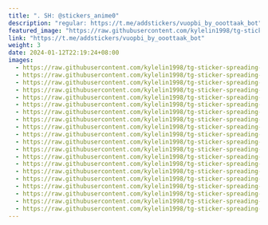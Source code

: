 ```yaml
---
title: ". SH: @stickers_anime0"
description: "regular: https://t.me/addstickers/vuopbi_by_ooottaak_bot"
featured_image: "https://raw.githubusercontent.com/kylelin1998/tg-sticker-spreading-worldwide-images/main/img/b1fa8f9c-714a-42a0-9488-3de150fbd35a.jpg"
link: "https://t.me/addstickers/vuopbi_by_ooottaak_bot"
weight: 3
date: 2024-01-12T22:19:24+08:00
images:
  - https://raw.githubusercontent.com/kylelin1998/tg-sticker-spreading-worldwide-images/main/img/b1fa8f9c-714a-42a0-9488-3de150fbd35a.jpg
  - https://raw.githubusercontent.com/kylelin1998/tg-sticker-spreading-worldwide-images/main/img/f3b595cc-8ae1-46bb-ad72-08e41244b79f.jpg
  - https://raw.githubusercontent.com/kylelin1998/tg-sticker-spreading-worldwide-images/main/img/db954fb9-4767-404a-85c6-b7736ef728ac.jpg
  - https://raw.githubusercontent.com/kylelin1998/tg-sticker-spreading-worldwide-images/main/img/9c83ce6d-c575-43b8-a9f8-7d599e97dd9b.jpg
  - https://raw.githubusercontent.com/kylelin1998/tg-sticker-spreading-worldwide-images/main/img/27ee5422-d3b3-42ef-8277-a8df52753bd8.jpg
  - https://raw.githubusercontent.com/kylelin1998/tg-sticker-spreading-worldwide-images/main/img/98ae1d34-60da-4077-af89-8e2298475d16.jpg
  - https://raw.githubusercontent.com/kylelin1998/tg-sticker-spreading-worldwide-images/main/img/2f277fcf-df97-40ac-b14a-f2701662de3a.jpg
  - https://raw.githubusercontent.com/kylelin1998/tg-sticker-spreading-worldwide-images/main/img/8f90986e-db36-424f-86ec-98b1648a59c0.jpg
  - https://raw.githubusercontent.com/kylelin1998/tg-sticker-spreading-worldwide-images/main/img/9fe520dd-4575-487f-b980-4b2a4b5bbee0.jpg
  - https://raw.githubusercontent.com/kylelin1998/tg-sticker-spreading-worldwide-images/main/img/3c82ef6f-55ea-475a-9897-fdca7de94ccd.jpg
  - https://raw.githubusercontent.com/kylelin1998/tg-sticker-spreading-worldwide-images/main/img/fe7c26f0-70c1-4975-b7e2-716ec47946fc.jpg
  - https://raw.githubusercontent.com/kylelin1998/tg-sticker-spreading-worldwide-images/main/img/a86449a4-d72b-43e7-aa7a-4f937d532754.jpg
  - https://raw.githubusercontent.com/kylelin1998/tg-sticker-spreading-worldwide-images/main/img/eb3f4246-a54a-44e1-9107-51c8d15a0bac.jpg
  - https://raw.githubusercontent.com/kylelin1998/tg-sticker-spreading-worldwide-images/main/img/e13dfa44-8cfb-4073-8943-708355f48249.jpg
  - https://raw.githubusercontent.com/kylelin1998/tg-sticker-spreading-worldwide-images/main/img/91150faf-9320-4266-9a1e-c6f1d06553b5.jpg
  - https://raw.githubusercontent.com/kylelin1998/tg-sticker-spreading-worldwide-images/main/img/8325dfbf-ad13-4884-9a70-d1ff6fdcc878.jpg
  - https://raw.githubusercontent.com/kylelin1998/tg-sticker-spreading-worldwide-images/main/img/ae83474e-17d1-4b8a-b9f2-499683ddebd1.jpg
  - https://raw.githubusercontent.com/kylelin1998/tg-sticker-spreading-worldwide-images/main/img/23413141-c48f-4468-a781-8eb67c11ed2d.jpg
  - https://raw.githubusercontent.com/kylelin1998/tg-sticker-spreading-worldwide-images/main/img/4cdacc29-a89b-429f-acc3-0cfd51e9a233.jpg
  - https://raw.githubusercontent.com/kylelin1998/tg-sticker-spreading-worldwide-images/main/img/7a5bdd39-daec-44f1-aa01-4d122408a357.jpg
---
```

